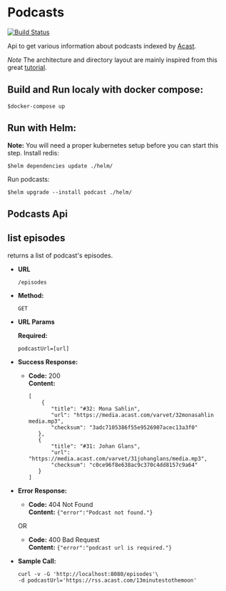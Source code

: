 # Podcasts

[![Build Status](https://travis-ci.org/sa-mao/podcasts.svg?branch=master)](https://travis-ci.org/sa-mao/podcasts)

Api to get various information about podcasts indexed by [Acast](https://play.acast.com/).

*Note* The architecture and directory layout are mainly inspired from this great [tutorial](https://youtu.be/CnailTcJV_U).

## Build and Run localy with docker compose:
`$docker-compose up`

## Run with Helm:
**Note:** You will need a proper kubernetes setup before you can start this step.
Install redis:

`$helm dependencies update ./helm/`

Run podcasts:

`$helm upgrade --install podcast ./helm/`

## Podcasts Api
**list episodes**
----
  returns a list of podcast's episodes.

* **URL**

  `/episodes`

* **Method:**


  `GET`

*  **URL Params**


   **Required:**

   `podcastUrl=[url]`


* **Success Response:**


  * **Code:** 200 <br />
    **Content:**
    ```
    [
        {
           "title": "#32: Mona Sahlin",
           "url": "https://media.acast.com/varvet/32monasahlin media.mp3",
           "checksum": "3adc7105386f55e9526907acec13a3f0"
       },
       {
           "title": "#31: Johan Glans",
           "url": "https://media.acast.com/varvet/31johanglans/media.mp3",
           "checksum": "c0ce96f8e638ac9c370c4dd8157c9a64"
       }
    ]
    ```

* **Error Response:**


  * **Code:** 404 Not Found <br />
    **Content:** `{"error":"Podcast not found."}`

  OR

  * **Code:** 400 Bad Request<br />
    **Content:** `{"error":"podcast url is required."}`

* **Sample Call:**

  ```
  curl -v -G 'http://localhost:8080/episodes'\
  -d podcastUrl='https://rss.acast.com/13minutestothemoon'
  ```
